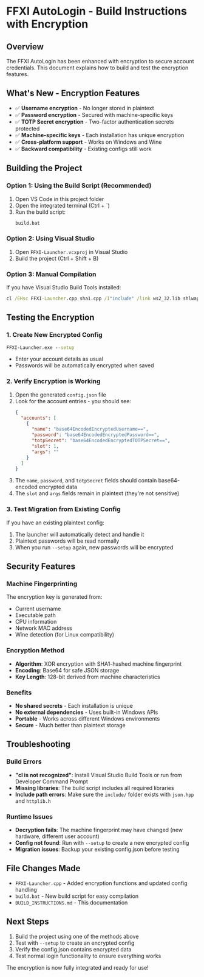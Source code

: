 # FFXI AutoLogin - Build Instructions with Encryption

## Overview
The FFXI AutoLogin has been enhanced with encryption to secure account credentials. This document explains how to build and test the encryption features.

## What's New - Encryption Features
- ✅ **Username encryption** - No longer stored in plaintext
- ✅ **Password encryption** - Secured with machine-specific keys
- ✅ **TOTP Secret encryption** - Two-factor authentication secrets protected
- ✅ **Machine-specific keys** - Each installation has unique encryption
- ✅ **Cross-platform support** - Works on Windows and Wine
- ✅ **Backward compatibility** - Existing configs still work

## Building the Project

### Option 1: Using the Build Script (Recommended)
1. Open VS Code in this project folder
2. Open the integrated terminal (Ctrl + `)
3. Run the build script:
   ```cmd
   build.bat
   ```

### Option 2: Using Visual Studio
1. Open `FFXI-Launcher.vcxproj` in Visual Studio
2. Build the project (Ctrl + Shift + B)

### Option 3: Manual Compilation
If you have Visual Studio Build Tools installed:
```cmd
cl /EHsc FFXI-Launcher.cpp sha1.cpp /I"include" /link ws2_32.lib shlwapi.lib psapi.lib iphlpapi.lib
```

## Testing the Encryption

### 1. Create New Encrypted Config
```cmd
FFXI-Launcher.exe --setup
```
- Enter your account details as usual
- Passwords will be automatically encrypted when saved

### 2. Verify Encryption is Working
1. Open the generated `config.json` file
2. Look for the account entries - you should see:
   ```json
   {
     "accounts": [
       {
         "name": "base64EncodedEncryptedUsername==",
         "password": "base64EncodedEncryptedPassword==",
         "totpSecret": "base64EncodedEncryptedTOTPSecret==",
         "slot": 1,
         "args": ""
       }
     ]
   }
   ```
3. The `name`, `password`, and `totpSecret` fields should contain base64-encoded encrypted data
4. The `slot` and `args` fields remain in plaintext (they're not sensitive)

### 3. Test Migration from Existing Config
If you have an existing plaintext config:
1. The launcher will automatically detect and handle it
2. Plaintext passwords will be read normally
3. When you run `--setup` again, new passwords will be encrypted

## Security Features

### Machine Fingerprinting
The encryption key is generated from:
- Current username
- Executable path
- CPU information
- Network MAC address
- Wine detection (for Linux compatibility)

### Encryption Method
- **Algorithm**: XOR encryption with SHA1-hashed machine fingerprint
- **Encoding**: Base64 for safe JSON storage
- **Key Length**: 128-bit derived from machine characteristics

### Benefits
- **No shared secrets** - Each installation is unique
- **No external dependencies** - Uses built-in Windows APIs
- **Portable** - Works across different Windows environments
- **Secure** - Much better than plaintext storage

## Troubleshooting

### Build Errors
- **"cl is not recognized"**: Install Visual Studio Build Tools or run from Developer Command Prompt
- **Missing libraries**: The build script includes all required libraries
- **Include path errors**: Make sure the `include/` folder exists with `json.hpp` and `httplib.h`

### Runtime Issues
- **Decryption fails**: The machine fingerprint may have changed (new hardware, different user account)
- **Config not found**: Run with `--setup` to create a new encrypted config
- **Migration issues**: Backup your existing config.json before testing

## File Changes Made
- `FFXI-Launcher.cpp` - Added encryption functions and updated config handling
- `build.bat` - New build script for easy compilation
- `BUILD_INSTRUCTIONS.md` - This documentation

## Next Steps
1. Build the project using one of the methods above
2. Test with `--setup` to create an encrypted config
3. Verify the config.json contains encrypted data
4. Test normal login functionality to ensure everything works

The encryption is now fully integrated and ready for use!

